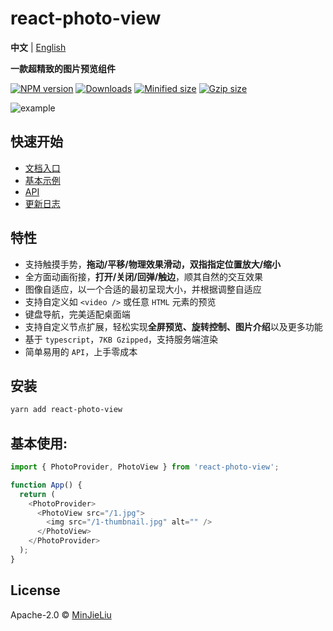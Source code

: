 # react-photo-view

**中文** | [English](./README.md)

**一款超精致的图片预览组件**

[![NPM version][npm-image]][npm-url]
[![Downloads][downloads-image]][downloads-url]
[![Minified size][min-size-image]][bundlephobia-url]
[![Gzip size][gzip-size-image]][bundlephobia-url]

![example](./example.gif)

## 快速开始

- [文档入口](https://react-photo-view.vercel.app)
- [基本示例](https://react-photo-view.vercel.app/docs/getting-started)
- [API](https://react-photo-view.vercel.app/docs/api)
- [更新日志](https://react-photo-view.vercel.app/docs/change-log)

## 特性

- 支持触摸手势，**拖动/平移/物理效果滑动，双指指定位置放大/缩小**
- 全方面动画衔接，**打开/关闭/回弹/触边**，顺其自然的交互效果
- 图像自适应，以一个合适的最初呈现大小，并根据调整自适应
- 支持自定义如 `<video />` 或任意 `HTML` 元素的预览
- 键盘导航，完美适配桌面端
- 支持自定义节点扩展，轻松实现**全屏预览、旋转控制、图片介绍**以及更多功能
- 基于 `typescript`，`7KB Gzipped`，支持服务端渲染
- 简单易用的 `API`，上手零成本

## 安装

```bash
yarn add react-photo-view
```

## 基本使用:

```js
import { PhotoProvider, PhotoView } from 'react-photo-view';

function App() {
  return (
    <PhotoProvider>
      <PhotoView src="/1.jpg">
        <img src="/1-thumbnail.jpg" alt="" />
      </PhotoView>
    </PhotoProvider>
  );
}
```

## License

Apache-2.0 © [MinJieLiu](https://github.com/MinJieLiu)

[npm-image]: https://img.shields.io/npm/v/react-photo-view.svg?style=flat-square
[npm-url]: https://npmjs.org/package/react-photo-view
[downloads-image]: http://img.shields.io/npm/dm/react-photo-view.svg?style=flat-square
[downloads-url]: https://npmjs.org/package/react-photo-view
[min-size-image]: https://badgen.net/bundlephobia/min/react-photo-view?label=minified
[gzip-size-image]: https://badgen.net/bundlephobia/minzip/react-photo-view?label=gzip
[bundlephobia-url]: https://bundlephobia.com/result?p=react-photo-view
